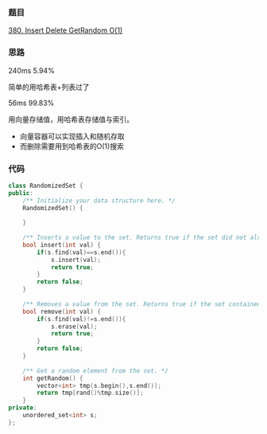 ### 题目
[380. Insert Delete GetRandom O(1)](https://leetcode-cn.com/problems/insert-delete-getrandom-o1/submissions/)
### 思路
240ms 5.94%

简单的用哈希表+列表过了

56ms 99.83%

用向量存储值，用哈希表存储值与索引。
+ 向量容器可以实现插入和随机存取
+ 而删除需要用到哈希表的O(1)搜索
### 代码
```c++
class RandomizedSet {
public:
    /** Initialize your data structure here. */
    RandomizedSet() {
        
    }
    
    /** Inserts a value to the set. Returns true if the set did not already contain the specified element. */
    bool insert(int val) {
        if(s.find(val)==s.end()){
            s.insert(val);
            return true;
        } 
        return false;
    }
    
    /** Removes a value from the set. Returns true if the set contained the specified element. */
    bool remove(int val) {
        if(s.find(val)!=s.end()){
            s.erase(val);
            return true;
        }
        return false;
    }
    
    /** Get a random element from the set. */
    int getRandom() {
        vector<int> tmp(s.begin(),s.end());
        return tmp[rand()%tmp.size()];
    }
private: 
    unordered_set<int> s;
};
```
